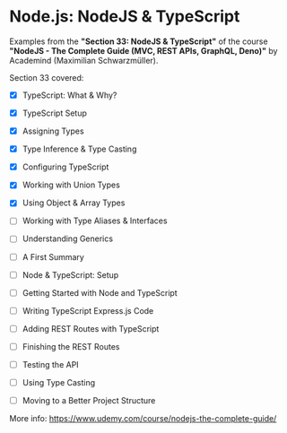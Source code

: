 # Node.js: NodeJS & TypeScript

Examples from the **"Section 33: NodeJS & TypeScript"** of the course **"NodeJS - The Complete Guide (MVC, REST APIs, GraphQL, Deno)"** by Academind (Maximilian Schwarzmüller).

Section 33 covered:

- [x] TypeScript: What & Why?
- [x] TypeScript Setup
- [x] Assigning Types
- [x] Type Inference & Type Casting
- [x] Configuring TypeScript
- [x] Working with Union Types
- [x] Using Object & Array Types
- [ ] Working with Type Aliases & Interfaces
- [ ] Understanding Generics
- [ ] A First Summary
- [ ] Node & TypeScript: Setup
- [ ] Getting Started with Node and TypeScript
- [ ] Writing TypeScript Express.js Code
- [ ] Adding REST Routes with TypeScript
- [ ] Finishing the REST Routes
- [ ] Testing the API
- [ ] Using Type Casting
- [ ] Moving to a Better Project Structure



More info: https://www.udemy.com/course/nodejs-the-complete-guide/